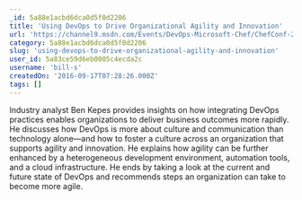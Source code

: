 ```yaml
---
_id: 5a88e1acbd6dca0d5f0d2206
title: 'Using DevOps to Drive Organizational Agility and Innovation'
url: 'https://channel9.msdn.com/Events/DevOps-Microsoft-Chef/ChefConf-2016/Using-DevOps-to-Drive-Organizational-Agility-and-Innovation'
category: 5a88e1acbd6dca0d5f0d2206
slug: 'using-devops-to-drive-organizational-agility-and-innovation'
user_id: 5a83ce59d6eb0005c4ecda2c
username: 'bill-s'
createdOn: '2016-09-17T07:28:26.000Z'
tags: []
---
```


Industry analyst Ben Kepes provides insights on how integrating DevOps practices enables organizations to deliver business outcomes more rapidly. He discusses how DevOps is more about culture and communication than technology alone—and how to foster a culture across an organization that supports agility and innovation. He explains how agility can be further enhanced by a heterogeneous development environment, automation tools, and a cloud infrastructure. He ends by taking a look at the current and future state of DevOps and recommends steps an organization can take to become more agile.
